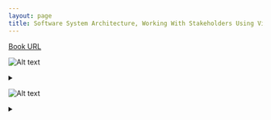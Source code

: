 ```yaml
---
layout: page
title: Software System Architecture, Working With Stakeholders Using Viewpoints and Perspectives
---
```


[Book URL](https://books.google.co.jp/books?isbn=4797376724)

![Alt text](https://g.gravizo.com/source/svg/custom_mark12?https://raw.githubusercontent.com/yasukei/yasukei.github.io/master/_posts/2017-06-02-software-system-architecture.md)
<details> 
<summary></summary>
custom_mark12
/**
*Structural Things
*@opt commentname
*@note Notes can
*be extended to
*span multiple lines
*/
class Structural{}

/**
*@opt all
*@note Class
*/
class Counter extends Structural {
        static public int counter;
        public int getCounter();
}

/**
*@opt shape activeclass
*@opt all
*@note Active Class
*/
class RunningCounter extends Counter{}

class ArchitecturalElement{}
class Architecture {
	public ArchitecturalElement elements;
}

class System {
	public Architecture architecture;
}

custom_mark12
</details>

![Alt text](https://g.gravizo.com/source/svg/custom_mark13?https://raw.githubusercontent.com/yasukei/yasukei.github.io/master/_posts/2017-06-02-software-system-architecture.md)
<details> 
<summary></summary>
custom_mark13
@startuml
Class01 <|-- Class02
Class03 *-- Class04
Class05 o-- Class06
Class07 .. Class08
Class09 -- Class10
@enduml
custom_mark13
</details>
